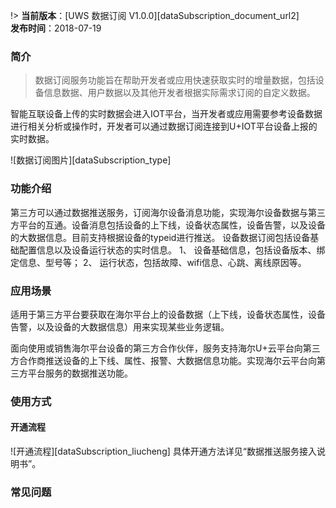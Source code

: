 !>  **当前版本**：[UWS 数据订阅 V1.0.0][dataSubscription_document_url2]  
 **发布时间**：2018-07-19  

### 简介
>  数据订阅服务功能旨在帮助开发者或应用快速获取实时的增量数据，包括设备信息数据、用户数据以及其他开发者根据实际需求订阅的自定义数据。

智能互联设备上传的实时数据会进入IOT平台，当开发者或应用需要参考设备数据进行相关分析或操作时，开发者可以通过数据订阅连接到U+IOT平台设备上报的实时数据。

![数据订阅图片][dataSubscription_type]

### 功能介绍

第三方可以通过数据推送服务，订阅海尔设备消息功能，实现海尔设备数据与第三方平台的互通。设备消息包括设备的上下线，设备状态属性，设备告警，以及设备的大数据信息。目前支持根据设备的typeid进行推送。
设备数据订阅包括设备基础配置信息以及设备运行状态的实时信息。
1、	设备基础信息，包括设备版本、绑定信息、型号等；
2、	运行状态，包括故障、wifi信息、心跳、离线原因等。


### 应用场景

适用于第三方平台要获取在海尔平台上的设备数据（上下线，设备状态属性，设备告警，以及设备的大数据信息）用来实现某些业务逻辑。

面向使用或销售海尔平台设备的第三方合作伙伴，服务支持海尔U+云平台向第三方合作商推送设备的上下线、属性、报警、大数据信息功能。实现海尔云平台向第三方平台服务的数据推送功能。


### 使用方式
#### 开通流程  
![开通流程][dataSubscription_liucheng]
具体开通方法详见“数据推送服务接入说明书”。
<!--
### 文档资料

[数据推送平台接口规范说明书][dataSubscription_document_url1]    
[数据推送服务接入说明书][dataSubscription_document_url2]
-->

### 常见问题


[^-^]:文本连接注释
[dataSubscription_document_url1]:_document/_dataSubscription/数据推送平台接口规范说明书.pdf
[dataSubscription_document_url2]:_document/_dataSubscription/数据推送服务接入说明书.pdf

[^-^]:常用图片注释
[dataSubscription_type]:_media/_dataSubscription/dataSubscription_type.png
[dataSubscription_liucheng]:_media/_dataSubscription/dataSubscription_liucheng.png

